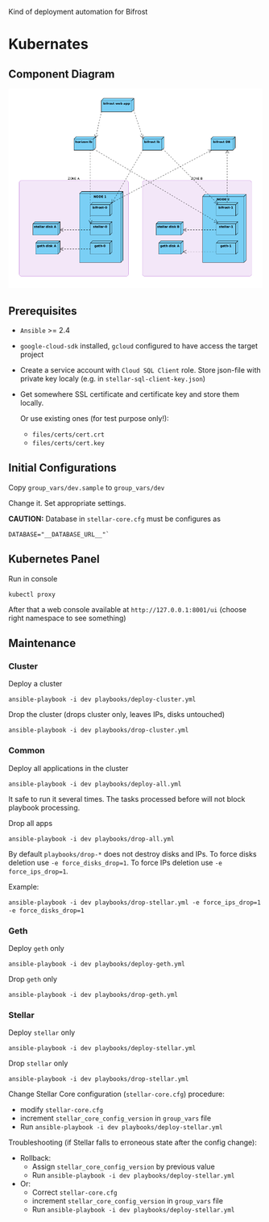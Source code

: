 Kind of deployment automation for Bifrost

# Kubernates 
## Component Diagram
![Component Diagram](docs/images/k8s-bifrost.png)

## Prerequisites
* `Ansible` >= 2.4
* `google-cloud-sdk` installed, `gcloud` configured to have access the target project
* Create a service account with `Cloud SQL Client` role. Store json-file with private key localy (e.g. in `stellar-sql-client-key.json`)
* Get somewhere SSL certificate and certificate key and store them locally.
  
  Or use existing ones (for test purpose only!):
  * `files/certs/cert.crt`
  * `files/certs/cert.key`

## Initial Configurations
Copy `group_vars/dev.sample` to `group_vars/dev`

Change it. Set appropriate settings.

**CAUTION:** Database in `stellar-core.cfg` must be configures as
```text
DATABASE="__DATABASE_URL__"`
```

## Kubernetes Panel

Run in console
```text
kubectl proxy
```

After that a web console available at `http://127.0.0.1:8001/ui` (choose right namespace to see something)

## Maintenance
### Cluster
Deploy a cluster
```
ansible-playbook -i dev playbooks/deploy-cluster.yml 
```

Drop the cluster (drops cluster only, leaves IPs, disks untouched)
```
ansible-playbook -i dev playbooks/drop-cluster.yml 
```
### Common
Deploy all applications in the cluster
```
ansible-playbook -i dev playbooks/deploy-all.yml 
```
It safe to run it several times. The tasks processed before will not block playbook processing.

Drop all apps
```
ansible-playbook -i dev playbooks/drop-all.yml 
```

By default `playbooks/drop-*` does not destroy disks and IPs. To force disks deletion use `-e force_disks_drop=1`. To force IPs deletion use `-e force_ips_drop=1`.

Example:
```
ansible-playbook -i dev playbooks/drop-stellar.yml -e force_ips_drop=1 -e force_disks_drop=1
```

### Geth
Deploy `geth` only
```
ansible-playbook -i dev playbooks/deploy-geth.yml 
```
Drop `geth` only
```
ansible-playbook -i dev playbooks/drop-geth.yml 
```
### Stellar
Deploy `stellar` only
```
ansible-playbook -i dev playbooks/deploy-stellar.yml 
```
Drop `stellar` only
```
ansible-playbook -i dev playbooks/drop-stellar.yml 
```

Change Stellar Core configuration (`stellar-core.cfg`) procedure:
* modify `stellar-core.cfg`
* increment `stellar_core_config_version` in `group_vars` file
* Run `ansible-playbook -i dev playbooks/deploy-stellar.yml`

Troubleshooting (if Stellar falls to erroneous state after the config change):
* Rollback:
  * Assign `stellar_core_config_version` by previous value
  * Run `ansible-playbook -i dev playbooks/deploy-stellar.yml`
* Or:
  * Correct `stellar-core.cfg`
  * increment `stellar_core_config_version` in `group_vars` file
  * Run `ansible-playbook -i dev playbooks/deploy-stellar.yml`

